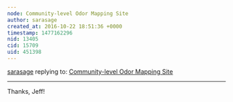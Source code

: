 ```yaml
---
node: Community-level Odor Mapping Site
author: sarasage
created_at: 2016-10-22 18:51:36 +0000
timestamp: 1477162296
nid: 13405
cid: 15709
uid: 451398
---
```




[sarasage](../profile/sarasage) replying to: [Community-level Odor Mapping Site](../notes/sarasage/08-29-2016/community-level-odor-mapping-site)

----
Thanks, Jeff!